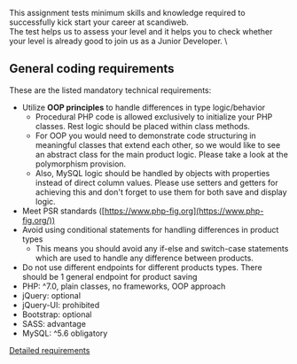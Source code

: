 This assignment tests minimum skills and knowledge required to successfully kick start your career at scandiweb. \
The test helps us to assess your level and it helps you to check whether your level is already good to join us as a Junior Developer. \

## General coding requirements

These are the listed mandatory technical requirements:

- Utilize **OOP principles** to handle differences in type logic/behavior
    - Procedural PHP code is allowed exclusively to initialize your PHP classes. Rest logic should be placed within class methods.
    - For OOP you would need to demonstrate code structuring in meaningful classes that extend each other, so we would like to see an abstract class for the main product logic. Please take a look at the polymorphism provision.
    - Also, MySQL logic should be handled by objects with properties instead of direct column values. Please use setters and getters for achieving this and don't forget to use them for both save and display logic.
- Meet PSR standards ([https://www.php-fig.org](https://www.php-fig.org/))
- Avoid using conditional statements for handling differences in product types
    - This means you should avoid any if-else and switch-case statements which are used to handle any difference between products.
- Do not use different endpoints for different products types. There should be 1 general endpoint for product saving
- PHP: ^7.0, plain classes, no frameworks, OOP approach
- jQuery: optional
- jQuery-UI: prohibited
- Bootstrap: optional
- SASS: advantage
- MySQL: ^5.6 obligatory

[Detailed requirements](https://scandiweb.notion.site/Junior-Developer-Test-Task-1b2184e40dea47df840b7c0cc638e61e)

